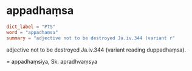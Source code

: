 # appadhaṃsa

``` toml
dict_label = "PTS"
word = "appadhaṃsa"
summary = "adjective not to be destroyed Ja.iv.344 (variant r"
```

adjective not to be destroyed Ja.iv.344 (variant reading duppadhaṃsa).

= appadhaṃsiya, Sk. apradhvaṃsya

